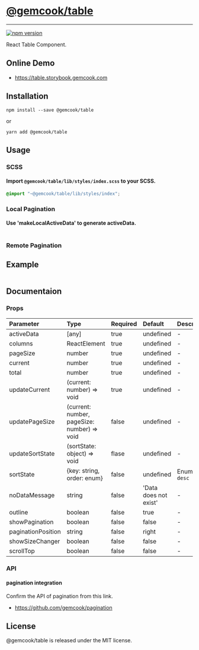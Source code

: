 # [@gemcook/table](https://table.storybook.gemcook.com)

---

[![npm version](https://badge.fury.io/js/%40gemcook%2Ftable.svg)](https://badge.fury.io/js/%40gemcook%2Ftable)

React Table Component.

## Online Demo

* https://table.storybook.gemcook.com

## Installation

```shell
npm install --save @gemcook/table
```

or

```shell
yarn add @gemcook/table
```

## Usage

### SCSS

#### Import `@gemcook/table/lib/styles/index.scss` to your SCSS.

```scss
@import "~@gemcook/table/lib/styles/index";
```

### Local Pagination

#### Use 'makeLocalActiveData' to generate activeData.

```js
```

### Remote Pagination

## Example

```jsx
```

## Documentaion

### Props

| **Parameter**      | **Type**                                    | **Required** | **Default**           | **Description**    |
| :----------------- | :------------------------------------------ | :----------- | :-------------------- | :----------------- |
| activeData         | [any]                                       | true         | undefined             | \-                 |
| columns            | ReactElement                                | true         | undefined             | \-                 |
| pageSize           | number                                      | true         | undefined             | \-                 |
| current            | number                                      | true         | undefined             | \-                 |
| total              | number                                      | true         | undefined             | \-                 |
| updateCurrent      | (current: number) => void                   | true         | undefined             | \-                 |
| updatePageSize     | (current: number, pageSize: number) => void | false        | undefined             | \-                 |
| updateSortState    | (sortState: object) => void                 | flase        | undefined             | \-                 |
| sortState          | {key: string, order: enum}                  | false        | undefined             | Enum: `asc` `desc` |
| noDataMessage      | string                                      | false        | 'Data does not exist' | \-                 |
| outline            | boolean                                     | false        | true                  | \-                 |
| showPagination     | boolean                                     | false        | false                 | \-                 |
| paginationPosition | string                                      | false        | right                 | \-                 |
| showSizeChanger    | boolean                                     | false        | false                 | \-                 |
| scrollTop          | boolean                                     | false        | false                 | \-                 |

### API

#### pagination integration

Confirm the API of pagination from this link.

* https://github.com/gemcook/pagination

## License

@gemcook/table is released under the MIT license.
